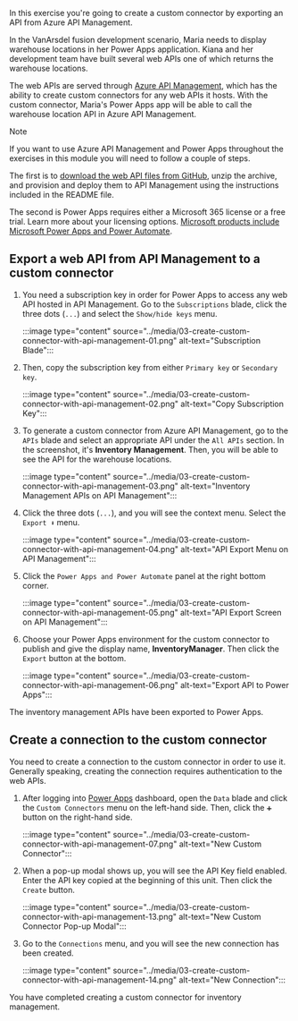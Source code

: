 In this exercise you're going to create a custom connector by exporting an API from Azure API Management.

In the VanArsdel fusion development scenario, Maria needs to display warehouse locations in her Power Apps application. Kiana and her development team have built several web APIs one of which returns the warehouse locations.

The web APIs are served through [Azure API Management][az apim], which has the ability to create custom connectors for any web APIs it hosts. With the custom connector, Maria's Power Apps app will be able to call the warehouse location API in Azure API Management.

> [!NOTE]
> If you want to use Azure API Management and Power Apps throughout the exercises in this module you will need to follow a couple of steps.
> 
> The first is to [download the web API files from GitHub][artifacts], unzip the archive, and provision and deploy them to API Management using the instructions included in the README file.
> 
> The second is Power Apps requires either a Microsoft 365 license or a free trial. Learn more about your licensing options. [Microsoft products include Microsoft Power Apps and Power Automate][pa pricing].


## Export a web API from API Management to a custom connector ##

1. You need a subscription key in order for Power Apps to access any web API hosted in API Management. Go to the `Subscriptions` blade, click the three dots (`...`) and select the `Show/hide keys` menu.

    :::image type="content" source="../media/03-create-custom-connector-with-api-management-01.png" alt-text="Subscription Blade":::

1. Then, copy the subscription key from either `Primary key` or `Secondary key`.

    :::image type="content" source="../media/03-create-custom-connector-with-api-management-02.png" alt-text="Copy Subscription Key":::

1. To generate a custom connector from Azure API Management, go to the `APIs` blade and select an appropriate API under the `All APIs` section. In the screenshot, it's **Inventory Management**. Then, you will be able to see the API for the warehouse locations.

    :::image type="content" source="../media/03-create-custom-connector-with-api-management-03.png" alt-text="Inventory Management APIs on API Management":::

1. Click the three dots (`...`), and you will see the context menu. Select the `Export ⬇️` menu.

    :::image type="content" source="../media/03-create-custom-connector-with-api-management-04.png" alt-text="API Export Menu on API Management":::

1. Click the `Power Apps and Power Automate` panel at the right bottom corner.

    :::image type="content" source="../media/03-create-custom-connector-with-api-management-05.png" alt-text="API Export Screen on API Management":::

1. Choose your Power Apps environment for the custom connector to publish and give the display name, **InventoryManager**. Then click the `Export` button at the bottom.

    :::image type="content" source="../media/03-create-custom-connector-with-api-management-06.png" alt-text="Export API to Power Apps":::

The inventory management APIs have been exported to Power Apps.


## Create a connection to the custom connector ##

You need to create a connection to the custom connector in order to use it. Generally speaking, creating the connection requires authentication to the web APIs.

1. After logging into [Power Apps][pa] dashboard, open the `Data` blade and click the `Custom Connectors` menu on the left-hand side. Then, click the `➕` button on the right-hand side.

    :::image type="content" source="../media/03-create-custom-connector-with-api-management-07.png" alt-text="New Custom Connector":::

1. When a pop-up modal shows up, you will see the API Key field enabled. Enter the API key copied at the beginning of this unit. Then click the `Create` button.

    :::image type="content" source="../media/03-create-custom-connector-with-api-management-13.png" alt-text="New Custom Connector Pop-up Modal":::

1. Go to the `Connections` menu, and you will see the new connection has been created.

    :::image type="content" source="../media/03-create-custom-connector-with-api-management-14.png" alt-text="New Connection":::

You have completed creating a custom connector for inventory management.

[az apim]: /azure/api-management/api-management-key-concepts
[az cli install]: /cli/azure/install-azure-cli
[pa]: https://powerapps.microsoft.com/
[pa cp]: https://powerapps.microsoft.com/communityplan/?azure-portal=true
[pa pricing]: /power-apps/administrator/pricing-billing-skus/?azure-portal=true

[artifacts]: https://github.com/MicrosoftDocs/mslearn-developer-tools-power-platform/blob/master/fusion-developers/artifacts.zip
